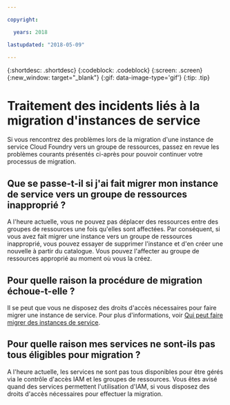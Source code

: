 ```yaml
---

copyright:

  years: 2018

lastupdated: "2018-05-09"

---
```


{:shortdesc: .shortdesc}
{:codeblock: .codeblock}
{:screen: .screen}
{:new_window: target="_blank"}
{:gif: data-image-type='gif'}
{:tip: .tip}

# Traitement des incidents liés à la migration d'instances de service

Si vous rencontrez des problèmes lors de la migration d'une instance de service Cloud Foundry vers un groupe de ressources, passez en revue les problèmes courants présentés ci-après pour pouvoir continuer votre processus de migration.

## Que se passe-t-il si j'ai fait migrer mon instance de service vers un groupe de ressources inapproprié ?

A l'heure actuelle, vous ne pouvez pas déplacer des ressources entre des groupes de ressources une fois qu'elles sont affectées. Par conséquent, si vous avez fait migrer une instance vers un groupe de ressources inapproprié, vous pouvez essayer de supprimer l'instance et d'en créer une nouvelle à partir du catalogue. Vous pouvez l'affecter au groupe de ressources approprié au moment où vous la créez.

## Pour quelle raison la procédure de migration échoue-t-elle ?

Il se peut que vous ne disposez des droits d'accès nécessaires pour faire migrer une instance de service. Pour plus d'informations, voir [Qui peut faire migrer des instances de service](/docs/account/instance_migration.html#whocanmigrate).

## Pour quelle raison mes services ne sont-ils pas tous éligibles pour migration ?

A l'heure actuelle, les services ne sont pas tous disponibles pour être gérés via le contrôle d'accès IAM et les groupes de ressources. Vous êtes avisé quand des services permettent l'utilisation d'IAM, si vous disposez des droits d'accès nécessaires pour effectuer la migration. 
